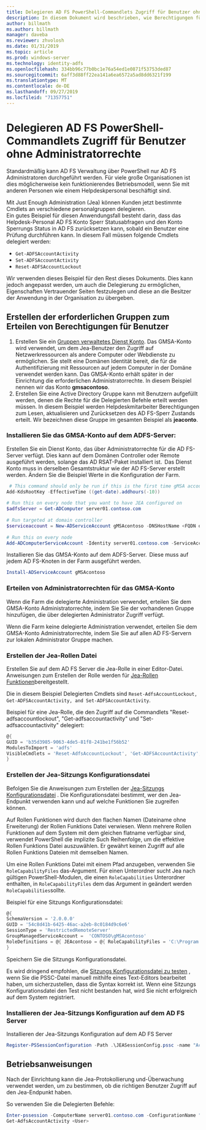 ```yaml
---
title: Delegieren AD FS PowerShell-Commandlets Zugriff für Benutzer ohne Administratorrechte
description: In diesem Dokument wird beschrieben, wie Berechtigungen für AD FS PowerShell-cmdlts an nicht-Administratoren delegiert werden.
author: billmath
ms.author: billmath
manager: daveba
ms.reviewer: zhvolosh
ms.date: 01/31/2019
ms.topic: article
ms.prod: windows-server
ms.technology: identity-adfs
ms.openlocfilehash: 334bb96c77b0bc1e76a54ed1e0871f53753ded87
ms.sourcegitcommit: 6aff3d88ff22ea141a6ea6572a5ad8dd6321f199
ms.translationtype: MT
ms.contentlocale: de-DE
ms.lasthandoff: 09/27/2019
ms.locfileid: "71357751"
---
```

# <a name="delegate-ad-fs-powershell-commandlet-access-to-non-admin-users"></a>Delegieren AD FS PowerShell-Commandlets Zugriff für Benutzer ohne Administratorrechte 
Standardmäßig kann AD FS Verwaltung über PowerShell nur AD FS Administratoren durchgeführt werden. Für viele große Organisationen ist dies möglicherweise kein funktionierendes Betriebsmodell, wenn Sie mit anderen Personen wie einem Helpdeskpersonal beschäftigt sind.  

Mit Just Enough Administration (Jea) können Kunden jetzt bestimmte Cmdlets an verschiedene personalgruppen delegieren.  
Ein gutes Beispiel für diesen Anwendungsfall besteht darin, dass das Helpdesk-Personal AD FS Konto Sperr Statusabfragen und den Konto Sperrungs Status in AD FS zurücksetzen kann, sobald ein Benutzer eine Prüfung durchführen kann. In diesem Fall müssen folgende Cmdlets delegiert werden: 
- `Get-ADFSAccountActivity`
- `Set-ADFSAccountActivity` 
- `Reset-ADFSAccountLockout` 

Wir verwenden dieses Beispiel für den Rest dieses Dokuments. Dies kann jedoch angepasst werden, um auch die Delegierung zu ermöglichen, Eigenschaften Vertrauender Seiten festzulegen und diese an die Besitzer der Anwendung in der Organisation zu übergeben.  


##  <a name="create-the-required-groups-necessary-to-grant-users-permissions"></a>Erstellen der erforderlichen Gruppen zum Erteilen von Berechtigungen für Benutzer 
1. Erstellen Sie ein [Gruppen verwaltetes Dienst Konto](https://docs.microsoft.com/windows-server/security/group-managed-service-accounts/group-managed-service-accounts-overview). Das GMSA-Konto wird verwendet, um dem Jea-Benutzer den Zugriff auf Netzwerkressourcen als andere Computer oder Webdienste zu ermöglichen. Sie stellt eine Domänen Identität bereit, die für die Authentifizierung mit Ressourcen auf jedem Computer in der Domäne verwendet werden kann. Das GMSA-Konto erhält später in der Einrichtung die erforderlichen Administratorrechte. In diesem Beispiel nennen wir das Konto **gmsacontoso**. 
2. Erstellen Sie eine Active Directory Gruppe kann mit Benutzern aufgefüllt werden, denen die Rechte für die Delegierten Befehle erteilt werden müssen. In diesem Beispiel werden Helpdeskmitarbeiter Berechtigungen zum Lesen, aktualisieren und Zurücksetzen des AD FS-Sperr Zustands erteilt. Wir bezeichnen diese Gruppe im gesamten Beispiel als **jeaconto**. 

### <a name="install-the-gmsa-account-on-the-adfs-server"></a>Installieren Sie das GMSA-Konto auf dem ADFS-Server: 
Erstellen Sie ein Dienst Konto, das über Administratorrechte für die AD FS-Server verfügt. Dies kann auf dem Domänen Controller oder Remote ausgeführt werden, solange das AD RSAT-Paket installiert ist.  Das Dienst Konto muss in derselben Gesamtstruktur wie der AD FS-Server erstellt werden. Ändern Sie die Beispiel Werte in die Konfiguration der Farm. 

```powershell
 # This command should only be run if this is the first time gMSA accounts are enabled in the forest 
Add-KdsRootKey -EffectiveTime ((get-date).addhours(-10))  
 
# Run this on every node that you want to have JEA configured on  
$adfsServer = Get-ADComputer server01.contoso.com  
 
# Run targeted at domain controller  
$serviceaccount = New-ADServiceAccount gMSAcontoso -DNSHostName <FQDN of the domain containing the KDS key> - PrincipalsAllowedToRetrieveManagedPassword $adfsServer –passthru 
 
# Run this on every node 
Add-ADComputerServiceAccount -Identity server01.contoso.com -ServiceAccount $ServiceAccount 
```

Installieren Sie das GMSA-Konto auf dem ADFS-Server.  Diese muss auf jedem AD FS-Knoten in der Farm ausgeführt werden. 
 
```powershell
Install-ADServiceAccount gMSAcontoso 
```

### <a name="grant-the-gmsa-account-admin-rights"></a>Erteilen von Administratorrechten für das GMSA-Konto 
Wenn die Farm die delegierte Administration verwendet, erteilen Sie dem GMSA-Konto Administratorrechte, indem Sie Sie der vorhandenen Gruppe hinzufügen, die über delegierten Administrator Zugriff verfügt.  
 
Wenn die Farm keine delegierte Administration verwendet, erteilen Sie dem GMSA-Konto Administratorrechte, indem Sie Sie auf allen AD FS-Servern zur lokalen Administrator Gruppe machen. 
 
 
### <a name="create-the-jea-role-file"></a>Erstellen der Jea-Rollen Datei 
 
Erstellen Sie auf dem AD FS Server die Jea-Rolle in einer Editor-Datei. Anweisungen zum Erstellen der Rolle werden für [Jea-Rollen Funktionen](https://docs.microsoft.com/powershell/jea/role-capabilities)bereitgestellt. 
 
Die in diesem Beispiel Delegierten Cmdlets sind `Reset-AdfsAccountLockout, Get-ADFSAccountActivity, and Set-ADFSAccountActivity`. 

Beispiel für eine Jea-Rolle, die den Zugriff auf die Commandlets "Reset-adfsaccountlockout", "Get-adfsaccountactivity" und "Set-adfsaccountactivity" delegiert:

```powershell
@{
GUID = 'b35d3985-9063-4de5-81f8-241be1f56b52'
ModulesToImport = 'adfs'
VisibleCmdlets = 'Reset-AdfsAccountLockout', 'Get-ADFSAccountActivity', 'Set-ADFSAccountActivity'
}
```


### <a name="create-the-jea-session-configuration-file"></a>Erstellen der Jea-Sitzungs Konfigurationsdatei 
Befolgen Sie die Anweisungen zum Erstellen der [Jea-Sitzungs Konfigurationsdatei](https://docs.microsoft.com/powershell/jea/session-configurations) . Die Konfigurationsdatei bestimmt, wer den Jea-Endpunkt verwenden kann und auf welche Funktionen Sie zugreifen können. 

Auf Rollen Funktionen wird durch den flachen Namen (Dateiname ohne Erweiterung) der Rollen Funktions Datei verwiesen. Wenn mehrere Rollen Funktionen auf dem System mit dem gleichen flatname verfügbar sind, verwendet PowerShell die implizite Such Reihenfolge, um die effektive Rollen Funktions Datei auszuwählen. Er gewährt keinen Zugriff auf alle Rollen Funktions Dateien mit demselben Namen. 

Um eine Rollen Funktions Datei mit einem Pfad anzugeben, verwenden Sie `RoleCapabilityFiles` das-Argument. Für einen Unterordner sucht Jea nach gültigen PowerShell-Modulen, die einen `RoleCapabilities` Unterordner enthalten, in `RoleCapabilityFiles` dem das Argument in geändert werden `RoleCapabilities`sollte. 

Beispiel für eine Sitzungs Konfigurationsdatei: 

```powershell
@{
SchemaVersion = '2.0.0.0'
GUID = '54c8d41b-6425-46ac-a2eb-8c0184d9c6e6'
SessionType = 'RestrictedRemoteServer'
GroupManagedServiceAccount =  'CONTOSO\gMSAcontoso'
RoleDefinitions = @{ JEAcontoso = @{ RoleCapabilityFiles = 'C:\Program Files\WindowsPowershell\Modules\AccountActivityJEA\RoleCapabilities\JEAAccountActivityResetRole.psrc' } }
}
```

Speichern Sie die Sitzungs Konfigurationsdatei. 
 
Es wird dringend empfohlen, die [Sitzungs Konfigurationsdatei zu testen](https://docs.microsoft.com/powershell/module/Microsoft.PowerShell.Core/Test-PSSessionConfigurationFile?view=powershell-5.1) , wenn Sie die PSSC-Datei manuell mithilfe eines Text-Editors bearbeitet haben, um sicherzustellen, dass die Syntax korrekt ist. Wenn eine Sitzungs Konfigurationsdatei den Test nicht bestanden hat, wird Sie nicht erfolgreich auf dem System registriert.  
 
### <a name="install-the-jea-session-configuration-on-the-ad-fs-server"></a>Installieren der Jea-Sitzungs Konfiguration auf dem AD FS Server 

Installieren der Jea-Sitzungs Konfiguration auf dem AD FS Server 
 
```powershell
Register-PSSessionConfiguration -Path .\JEASessionConfig.pssc -name "AccountActivityAdministration" -force
``` 
## <a name="operational-instructions"></a>Betriebsanweisungen 
Nach der Einrichtung kann die Jea-Protokollierung und-Überwachung verwendet werden, um zu bestimmen, ob die richtigen Benutzer Zugriff auf den Jea-Endpunkt haben. 

So verwenden Sie die Delegierten Befehle: 

```powershell
Enter-pssession -ComputerName server01.contoso.com -ConfigurationName "AccountActivityAdministration" -Credential <User Using JEA> 
Get-AdfsAccountActivity <User> 


```
